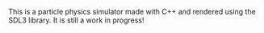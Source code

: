 This is a particle physics simulator made with C++ and rendered using the SDL3 library. It is still a work in progress!